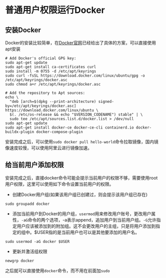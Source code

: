 # 普通用户权限运行Docker

## 安装Docker
Docker的安装比较简单，在[Docker官网](https://docs.docker.com/engine/install/ubuntu/)已经给出了具体的方案，可以直接使用apt安装
```shell
# Add Docker's official GPG key:
sudo apt-get update
sudo apt-get install ca-certificates curl
sudo install -m 0755 -d /etc/apt/keyrings
sudo curl -fsSL https://download.docker.com/linux/ubuntu/gpg -o /etc/apt/keyrings/docker.asc
sudo chmod a+r /etc/apt/keyrings/docker.asc

# Add the repository to Apt sources:
echo \
  "deb [arch=$(dpkg --print-architecture) signed-by=/etc/apt/keyrings/docker.asc] https://download.docker.com/linux/ubuntu \
  $(. /etc/os-release && echo "$VERSION_CODENAME") stable" | \
  sudo tee /etc/apt/sources.list.d/docker.list > /dev/null
sudo apt-get update
sudo apt-get install docker-ce docker-ce-cli containerd.io docker-buildx-plugin docker-compose-plugin
```
安装完成之后，可以使用```sudo docker pull hello-world```命令拉取镜像，国内镜像速度较慢，可以使用阿里云进行镜像加速。
## 给当前用户添加权限
安装完成之后，直接docker命令可能会提示当前用户的权限不够，需要使用root用户权限，这里可以使用如下命令设置当前用户的权限。

* 创建Docker用户组(如果该用户组已创建过，则会提示该用户组已存在)
```shell
sudo groupadd docker
```
* 添加当前用户到Docker的用户组，```usermod```用来修改用户账号，更改用户属性，```-aG```命令的两个选项，-a表示append，追加用户到当前用户组。```-G```允许指定用户应该被添加到的附加组。这不会更改用户的主组，只是将用户添加到指定的组中。$USER指的是当前用户也可以是其他要添加的用户名。
```shell
sudo usermod -aG docker $USER
```
* 更新并激活组权限
```shell
newgrp docker
```

之后就可以直接使用```docker```命令，而不用在前面加```sudo```
